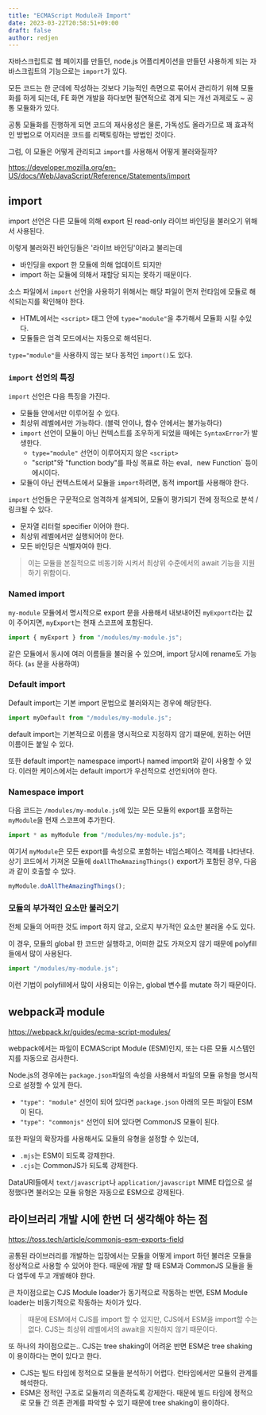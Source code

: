 ```yaml
---
title: "ECMAScript Module과 Import"
date: 2023-03-22T20:58:51+09:00
draft: false
author: redjen
---
```


자바스크립트로 웹 페이지를 만들던, node.js 어플리케이션을 만들던 사용하게 되는 자바스크립트의 기능으로는 `import`가 있다.

모든 코드는 한 군데에 작성하는 것보다 기능적인 측면으로 묶어서 관리하기 위해 모듈화를 하게 되는데,
FE 화면 개발을 하다보면 필연적으로 겪게 되는 개선 과제로도 ~ 공통 모듈화가 있다.

공통 모듈화를 진행하게 되면 코드의 재사용성은 물론, 가독성도 올라가므로 꽤 효과적인 방법으로 어지러운 코드를 리팩토링하는 방법인 것이다.

그럼, 이 모듈은 어떻게 관리되고 `import`를 사용해서 어떻게 불러와질까? 

https://developer.mozilla.org/en-US/docs/Web/JavaScript/Reference/Statements/import

## import

import 선언은 다른 모듈에 의해 export 된 read-only 라이브 바인딩을 불러오기 위해서 사용된다.

이렇게 불러와진 바인딩들은 '라이브 바인딩'이라고 불리는데
- 바인딩을 export 한 모듈에 의해 업데이트 되지만
- import 하는 모듈에 의해서 재할당 되지는 못하기 때문이다.

소스 파일에서 `import` 선언을 사용하기 위해서는 해당 파일이 먼저 런타임에 모듈로 해석되는지를 확인해야 한다.
- HTML에서는 `<script>` 태그 안에 `type="module"`을 추가해서 모듈화 시킬 수있다.
- 모듈들은 엄격 모드에서는 자동으로 해석된다.

`type="module"`을 사용하지 않는 보다 동적인 `import()`도 있다.

### `import` 선언의 특징

`import` 선언은 다음 특징을 가진다.
- 모듈들 안에서만 이루어질 수 있다.
- 최상위 레벨에서만 가능하다. (블럭 안이나, 함수 안에서는 불가능하다)
- `import` 선언이 모듈이 아닌 컨텍스트를 조우하게 되었을 때에는 `SyntaxError`가 발생한다.
	- `type="module"` 선언이 이루어지지 않은 `<script>`
	- "script"와 "function body"를 파싱 목표로 하는 eval`, `new Function` 등이 에시이다.
- 모듈이 아닌 컨텍스트에서 모듈을 `import`하려면, 동적 import를 사용해야 한다.

`import` 선언들은 구문적으로 엄격하게 설계되어, 모듈이 평가되기 전에 정적으로 분석 / 링크될 수 있다.
- 문자열 리터럴 specifier 이어야 한다.
- 최상위 레벨에서만 실행되어야 한다.
- 모든 바인딩은 식별자여야 한다.

> 이는 모듈을 본질적으로 비동기화 시켜서 최상위 수준에서의 await 기능을 지원하기 위함이다.

### Named import

`my-module` 모듈에서 명시적으로 export 문을 사용해서 내보내어진 `myExport`라는 값이 주어지면, `myExport`는 현재 스코프에 포함된다.

```js
import { myExport } from "/modules/my-module.js";
```

같은 모듈에서 동시에 여러 이름들을 불러올 수 있으며, import 당시에 rename도 가능하다. (`as` 문을 사용하여)

### Default import

Default import는 기본 import 문법으로 불러와지는 경우에 해당한다. 
```js
import myDefault from "/modules/my-module.js";
```

default import는 기본적으로 이름을 명시적으로 지정하지 않기 떄문에, 원하는 어떤 이름이든 붙일 수 있다.

또한 default import는 namespace import나 named import와 같이 사용할 수 있다. 이러한 케이스에서는 default import가 우선적으로 선언되어야 한다.

### Namespace import

다음 코드는 `/modules/my-module.js`에 있는 모든 모듈의 export를 포함하는 `myModule`을 현재 스코프에 추가한다.

```js
import * as myModule from "/modules/my-module.js";
```

여기서 `myModule`은 모든 export를 속성으로 포함하는 네임스페이스 객체를 나타낸다.
상기 코드에서 가져온 모듈에 `doAllTheAmazingThings()` export가 포함된 경우, 다음과 같이 호출할 수 있다.

```js
myModule.doAllTheAmazingThings();
```

### 모듈의 부가적인 요소만 불러오기

전체 모듈의 어떠한 것도 import 하지 않고,  오로지 부가적인 요소만 불러올 수도 있다.

이 경우, 모듈의 global 한 코드만 실행하고, 어떠한 값도 가져오지 않기 때문에 polyfill들에서 많이 사용된다.

```js
import "/modules/my-module.js";
```

이런 기법이 polyfill에서 많이 사용되는 이유는, global 변수를 mutate 하기 때문이다.

## webpack과 module

https://webpack.kr/guides/ecma-script-modules/

webpack에서는 파일이 ECMAScript Module (ESM)인지, 또는 다른 모듈 시스템인지를 자동으로 검사한다.

Node.js의 경우에는 `package.json`파일의 속성을 사용해서 파일의 모듈 유형을 명시적으로 설정할 수 있게 한다.

- `"type": "module"` 선언이 되어 있다면 `package.json` 아래의 모든 파일이 ESM이 된다.
- `"type": "commonjs"` 선언이 되어 있다면 CommonJS 모듈이 된다.

또한 파일의 확장자를 사용해서도 모듈의 유형을 설정할 수 있는데,
- `.mjs`는 ESM이 되도록 강제한다.
- `.cjs`는 CommonJS가 되도록 강제한다.

DataURI들에서 `text/javascript`나 `application/javascript` MIME 타입으로 설정했다면 불러오는 모듈 유형은 자동으로 ESM으로 강제된다.

## 라이브러리 개발 시에 한번 더 생각해야 하는 점

https://toss.tech/article/commonjs-esm-exports-field

공통된 라이브러리를 개발하는 입장에서는 모듈을 어떻게 import 하던 불러온 모듈을 정상적으로 사용할 수 있어야 한다. 때문에 개발 할 때 ESM과 CommonJS 모듈을 둘 다 염두에 두고 개발해야 한다.

큰 차이점으로는 CJS Module loader가 동기적으로 작동하는 반면, ESM Module loader는 비동기적으로 작동하는 차이가 있다.

> 때문에 ESM에서 CJS를 import 할 수 있지만, CJS에서 ESM을 import할 수는 없다. CJS는 최상위 레벨에서의 await을 지원하지 않기 때문이다.


또 하나의 차이점으로는.. CJS는 tree shaking이 어려운 반면 ESM은 tree shaking이 용이하다는 면이 있다고 한다.
- CJS는 빌드 타임에 정적으로 모듈을 분석하기 어렵다. 런타임에서만 모듈의 관계를 해석한다.
- ESM은 정적인 구조로 모듈끼리 의존하도록 강제한다. 때문에 빌드 타임에 정적으로 모듈 간 의존 관계를 파악할 수 있기 때문에 tree shaking이 용이하다.



